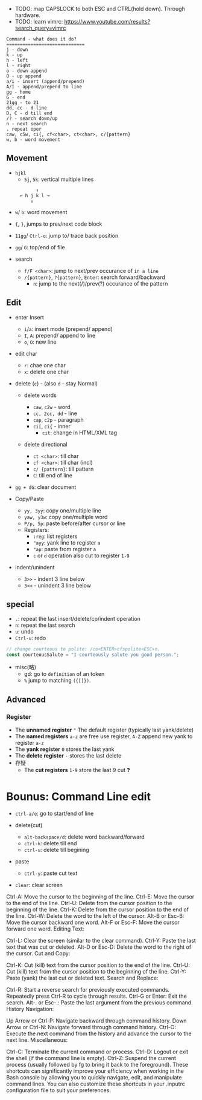 - TODO: map CAPSLOCK to both ESC and CTRL(hold down). Through hardware.
- TODO: learn vimrc: https://www.youtube.com/results?search_query=vimrc

```
Command - what does it do?
=============================
j - down
k - up
h - left
l - right
o - down append
O - up append
a/i - insert (append/prepend)
A/I - append/prepend to line
gg - home
G - end
21gg - to 21
dd, cc - d line
D, C - d till end
/? - search down/up
n - next search
. repeat oper
caw, c5w, ci{, cf<char>, ct<char>, c/{pattern}
w, b - word movement
```

## Movement

- `hjkl`
  - `5j`, `5k`: vertical multiple lines

```
           ↑
     ← h j k l →
         ↓
```

- `w`/ `b`: word movement

- `{`, `}`, jumps to prev/next code block

- `11gg`/ `Ctrl-o`: jump to/ trace back position

- `gg`/ `G`: top/end of file

- search

  - `f/F <char>`: jump to next/prev occurance of <char> `in a line`
  - `/{pattern}`, `?{pattern}`, `Enter`: search forward/backward
    - `n`: jump to the next(/)/prev(?) occurance of the pattern

## Edit

- enter Insert

  - `i`/`a`: insert mode (prepend/ append)
  - `I`, `A`: prepend/ append to line
  - `o`, `O`: new line

- edit char

  - `r`: chae one char
  - `x`: delete one char

- delete (`c`) - (also `d` - stay Normal)

  - delete words

    - `caw`, `c2w` - word
    - `cc, 2cc, dd` - line
    - `cap`, `c2p` - paragraph
    - `ci[`, `ci{` - inner
      - `cit`: change in HTML/XML tag

  - delete directional

    - `ct <char>`: till char
    - `cf <char>`: till char (incl)
    - `c/ {pattern}`: till pattern
    - `C`: till end of line

- `gg + dG`: clear document

- Copy/Paste

  - `yy, 3yy`: copy one/multiple line
  - `yaw, y3w`: copy one/multiple word
  - `P/p, 5p`: paste before/after cursor or line
  - Registers:
    - `:reg`: list registers
    - `"ayy`: yank line to register `a`
    - `"ap`: paste from register `a`
    - `c` or `d` operation also cut to register `1-9`

- indent/unindent

  - `3>>` - indent 3 line below
  - `3<<` - unindent 3 line below

## special

- `.`: repeat the last insert/delete/cp/indent operation
- `n`: repeat the last search
- `u`: undo
- `Ctrl-u`: redo

```typescript
// change courteous to polite: /co<ENTER>cfspolite<ESC>n.
const courteousSalute = "I courteously salute you good person.";
```

- misc(略)
  - gd: go to `definition` of an token
  - `%` jump to matching `({[]})`.

## Advanced

### Register

- The **unnamed register** `"` The default register (typically last yank/delete)
- The **named registers** `a-z` are free use register, `A-Z` append new yank to register `a-z`
- The **yank register** `0` stores the last yank
- The **delete register** `-` stores the last delete
- 存疑
  - The **cut registers** `1-9` store the last 9 cut ❓

# Bounus: Command Line edit

- `ctrl-a/e`: go to start/end of line

- delete(cut)

  - `alt-backspace/d`: delete word backward/forward
  - `ctrl-k`: delete till end
  - `ctrl-u`: delete till begining

- paste

  - `ctrl-y`: paste cut text

- `clear`: clear screen

Ctrl-A: Move the cursor to the beginning of the line.
Ctrl-E: Move the cursor to the end of the line.
Ctrl-U: Delete from the cursor position to the beginning of the line.
Ctrl-K: Delete from the cursor position to the end of the line.
Ctrl-W: Delete the word to the left of the cursor.
Alt-B or Esc-B: Move the cursor backward one word.
Alt-F or Esc-F: Move the cursor forward one word.
Editing Text:

Ctrl-L: Clear the screen (similar to the clear command).
Ctrl-Y: Paste the last text that was cut or deleted.
Alt-D or Esc-D: Delete the word to the right of the cursor.
Cut and Copy:

Ctrl-K: Cut (kill) text from the cursor position to the end of the line.
Ctrl-U: Cut (kill) text from the cursor position to the beginning of the line.
Ctrl-Y: Paste (yank) the last cut or deleted text.
Search and Replace:

Ctrl-R: Start a reverse search for previously executed commands. Repeatedly press Ctrl-R to cycle through results.
Ctrl-G or Enter: Exit the search.
Alt-. or Esc-.: Paste the last argument from the previous command.
History Navigation:

Up Arrow or Ctrl-P: Navigate backward through command history.
Down Arrow or Ctrl-N: Navigate forward through command history.
Ctrl-O: Execute the next command from the history and advance the cursor to the next line.
Miscellaneous:

Ctrl-C: Terminate the current command or process.
Ctrl-D: Logout or exit the shell (if the command line is empty).
Ctrl-Z: Suspend the current process (usually followed by fg to bring it back to the foreground).
These shortcuts can significantly improve your efficiency when working in the Bash console by allowing you to quickly navigate, edit, and manipulate command lines. You can also customize these shortcuts in your .inputrc configuration file to suit your preferences.
